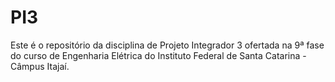 # PI3
Este é o repositório da disciplina de Projeto Integrador 3 ofertada na 9ª fase do curso de Engenharia Elétrica do Instituto Federal de Santa Catarina - Câmpus Itajaí.
